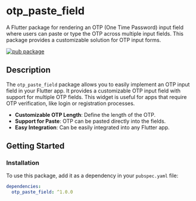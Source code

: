 # otp_paste_field

A Flutter package for rendering an OTP (One Time Password) input field where users can paste or type the OTP across multiple input fields. This package provides a customizable solution for OTP input forms.

[![pub package](https://img.shields.io/pub/v/otp_paste_field.svg)](https://pub.dev/packages/otp_paste_field)

## Description

The `otp_paste_field` package allows you to easily implement an OTP input field in your Flutter app. It provides a customizable OTP input field with support for multiple OTP fields. This widget is useful for apps that require OTP verification, like login or registration processes.

- **Customizable OTP Length**: Define the length of the OTP.
- **Support for Paste**: OTP can be pasted directly into the fields.
- **Easy Integration**: Can be easily integrated into any Flutter app.

## Getting Started

### Installation

To use this package, add it as a dependency in your `pubspec.yaml` file:

```yaml
dependencies:
  otp_paste_field: ^1.0.0
